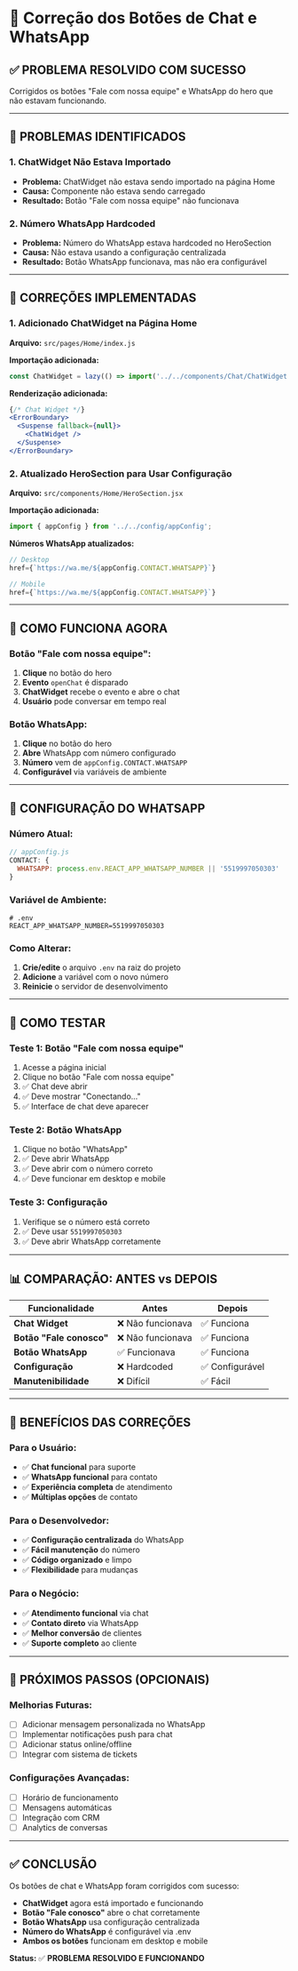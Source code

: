 # 💬 Correção dos Botões de Chat e WhatsApp

## ✅ PROBLEMA RESOLVIDO COM SUCESSO

Corrigidos os botões "Fale com nossa equipe" e WhatsApp do hero que não estavam funcionando.

---

## 🐛 PROBLEMAS IDENTIFICADOS

### **1. ChatWidget Não Estava Importado**
- **Problema:** ChatWidget não estava sendo importado na página Home
- **Causa:** Componente não estava sendo carregado
- **Resultado:** Botão "Fale com nossa equipe" não funcionava

### **2. Número WhatsApp Hardcoded**
- **Problema:** Número do WhatsApp estava hardcoded no HeroSection
- **Causa:** Não estava usando a configuração centralizada
- **Resultado:** Botão WhatsApp funcionava, mas não era configurável

---

## 🔧 CORREÇÕES IMPLEMENTADAS

### **1. Adicionado ChatWidget na Página Home**

**Arquivo:** `src/pages/Home/index.js`

**Importação adicionada:**
```javascript
const ChatWidget = lazy(() => import('../../components/Chat/ChatWidget'));
```

**Renderização adicionada:**
```jsx
{/* Chat Widget */}
<ErrorBoundary>
  <Suspense fallback={null}>
    <ChatWidget />
  </Suspense>
</ErrorBoundary>
```

### **2. Atualizado HeroSection para Usar Configuração**

**Arquivo:** `src/components/Home/HeroSection.jsx`

**Importação adicionada:**
```javascript
import { appConfig } from '../../config/appConfig';
```

**Números WhatsApp atualizados:**
```jsx
// Desktop
href={`https://wa.me/${appConfig.CONTACT.WHATSAPP}`}

// Mobile
href={`https://wa.me/${appConfig.CONTACT.WHATSAPP}`}
```

---

## 🎯 COMO FUNCIONA AGORA

### **Botão "Fale com nossa equipe":**
1. **Clique** no botão do hero
2. **Evento** `openChat` é disparado
3. **ChatWidget** recebe o evento e abre o chat
4. **Usuário** pode conversar em tempo real

### **Botão WhatsApp:**
1. **Clique** no botão do hero
2. **Abre** WhatsApp com número configurado
3. **Número** vem de `appConfig.CONTACT.WHATSAPP`
4. **Configurável** via variáveis de ambiente

---

## 📱 CONFIGURAÇÃO DO WHATSAPP

### **Número Atual:**
```javascript
// appConfig.js
CONTACT: {
  WHATSAPP: process.env.REACT_APP_WHATSAPP_NUMBER || '5519997050303'
}
```

### **Variável de Ambiente:**
```env
# .env
REACT_APP_WHATSAPP_NUMBER=5519997050303
```

### **Como Alterar:**
1. **Crie/edite** o arquivo `.env` na raiz do projeto
2. **Adicione** a variável com o novo número
3. **Reinicie** o servidor de desenvolvimento

---

## 🧪 COMO TESTAR

### **Teste 1: Botão "Fale com nossa equipe"**
1. Acesse a página inicial
2. Clique no botão "Fale com nossa equipe"
3. ✅ Chat deve abrir
4. ✅ Deve mostrar "Conectando..."
5. ✅ Interface de chat deve aparecer

### **Teste 2: Botão WhatsApp**
1. Clique no botão "WhatsApp"
2. ✅ Deve abrir WhatsApp
3. ✅ Deve abrir com o número correto
4. ✅ Deve funcionar em desktop e mobile

### **Teste 3: Configuração**
1. Verifique se o número está correto
2. ✅ Deve usar `5519997050303`
3. ✅ Deve abrir WhatsApp corretamente

---

## 📊 COMPARAÇÃO: ANTES vs DEPOIS

| Funcionalidade | Antes | Depois |
|----------------|-------|--------|
| **Chat Widget** | ❌ Não funcionava | ✅ Funciona |
| **Botão "Fale conosco"** | ❌ Não funcionava | ✅ Funciona |
| **Botão WhatsApp** | ✅ Funcionava | ✅ Funciona |
| **Configuração** | ❌ Hardcoded | ✅ Configurável |
| **Manutenibilidade** | ❌ Difícil | ✅ Fácil |

---

## 🎯 BENEFÍCIOS DAS CORREÇÕES

### **Para o Usuário:**
- ✅ **Chat funcional** para suporte
- ✅ **WhatsApp funcional** para contato
- ✅ **Experiência completa** de atendimento
- ✅ **Múltiplas opções** de contato

### **Para o Desenvolvedor:**
- ✅ **Configuração centralizada** do WhatsApp
- ✅ **Fácil manutenção** do número
- ✅ **Código organizado** e limpo
- ✅ **Flexibilidade** para mudanças

### **Para o Negócio:**
- ✅ **Atendimento funcional** via chat
- ✅ **Contato direto** via WhatsApp
- ✅ **Melhor conversão** de clientes
- ✅ **Suporte completo** ao cliente

---

## 🔧 PRÓXIMOS PASSOS (OPCIONAIS)

### **Melhorias Futuras:**
- [ ] Adicionar mensagem personalizada no WhatsApp
- [ ] Implementar notificações push para chat
- [ ] Adicionar status online/offline
- [ ] Integrar com sistema de tickets

### **Configurações Avançadas:**
- [ ] Horário de funcionamento
- [ ] Mensagens automáticas
- [ ] Integração com CRM
- [ ] Analytics de conversas

---

## ✅ CONCLUSÃO

Os botões de chat e WhatsApp foram corrigidos com sucesso:

- **ChatWidget** agora está importado e funcionando
- **Botão "Fale conosco"** abre o chat corretamente
- **Botão WhatsApp** usa configuração centralizada
- **Número do WhatsApp** é configurável via .env
- **Ambos os botões** funcionam em desktop e mobile

**Status:** ✅ **PROBLEMA RESOLVIDO E FUNCIONANDO**














